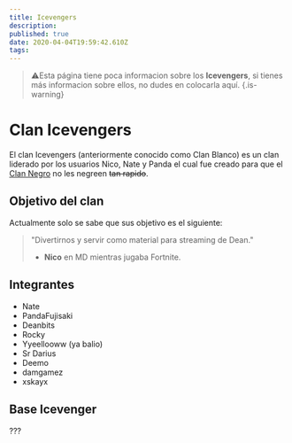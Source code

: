 ```yaml
---
title: Icevengers
description: 
published: true
date: 2020-04-04T19:59:42.610Z
tags: 
---
```


> :warning:Esta página tiene poca informacion sobre los **Icevengers**, si tienes más informacion sobre ellos, no dudes en colocarla aquí.
{.is-warning}
# Clan Icevengers
El clan Icevengers (anteriormente conocido como Clan Blanco) es un clan liderado por los usuarios Nico, Nate y Panda el cual fue creado para que el [Clan Negro](./negroz) no les negreen ~~tan rapido~~.

## Objetivo del clan
Actualmente solo se sabe que sus objetivo es el siguiente:
> "Divertirnos y servir como material para streaming de Dean."
> - **Nico** en MD mientras jugaba Fortnite.

## Integrantes

- Nate 
- PandaFujisaki
- Deanbits
- Rocky
- Yyeellooww (ya balio)
- Sr Darius
- Deemo
- damgamez
- xskayx

## Base Icevenger

???